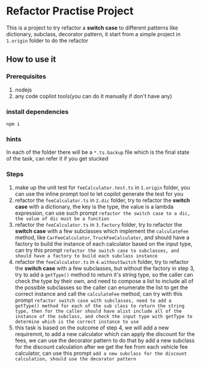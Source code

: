 # Refactor Practise Project

This is a project to try refactor a **switch case** to different patterns like dictionary, subclass, decorator pattern, it start from a simple project in `1.origin` folder to do the refactor 

## How to use it

### Prerequisites
1. nodejs
2. any code copilot tools(you can do it manually if don't have any)


### install dependencies
`npm i`

### hints
In each of the folder there will be a `*.ts.backup` file which is the final state of the task, can refer it if you get stucked
### Steps
1. make up the unit test for `feeCalculator.test.ts` in `1.origin` folder, you can use the inline prompt tool to let copilot generate the test for you
2. refactor the `feeCalculator.ts` in `2.dic` folder, try to refactor the **switch case** with a dictionary, the key is the type, the value is a lambda expression, can use such prompt `refactor the switch case to a dic, the value of dic must be a function`
3. refactor the `feeCalculator.ts` in `3.factory` folder, try to refactor the **switch case** with a few subclasses which implement the `calculateFee` method, like `CarFeeCalculator`, `TruckFeeCalculator`, and should have a factory to build the instance of each calculator based on the input type, can try this prompt `refactor the switch case to subclasses, and should have a factory to build each subclass instance`
4. refactor the `feeCalculator.ts` in `4.withoutSwitch` folder, try to refactor the **switch case** with a few subclasses, but without the factory in step 3, try to add a `getType()` method to return it's string type, so the caller can check the type by their own, and need to compose a list to include all of the possible subclasses so the caller can enumerate the list to get the correct instance and call the `calculateFee` method, can try with this prompt `refactor switch case with subclasses, need to add a getType() method for each of the sub class to return the string type, then for the caller should have alist include all of the instance of the subclass, and check the input type with getType to determine which is the correct instance to use` 
5. this task is based on the outcome of step 4, we will add a new requiremnt, to add a new calculator which can apply the discount for the fees, we can use the decorator pattern to do that by add a new subclass for the discount calculation after we get the fee from each vehicle fee calculator, can use this prompt `add a new subclass for the discount calculation, should use the decorator pattern`
